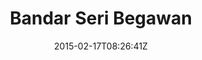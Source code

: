 ---
title: "Bandar Seri Begawan"
date: 2015-02-17T08:26:41Z
draft: false
description: ""
hasGallery: true
type: post
region: "Southeast Asia"
country: "Brunei"
thumbnail: "brunei-3.jpg"
---